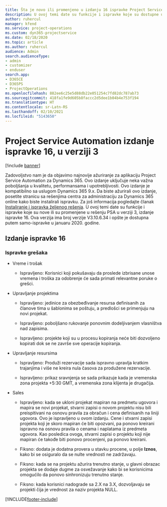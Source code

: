 ```yaml
---
title: Šta je novo ili promenjeno u izdanju 16 ispravke Project Service Automation verzije 3
description: U ovoj temi date su funkcije i ispravke koje su dostupne u izdanju 16 ispravke za Project Service Automation verzije 3.
author: ruhercul
manager: kfend
ms.service: project-operations
ms.custom: dyn365-projectservice
ms.date: 02/18/2020
ms.topic: article
ms.author: ruhercul
audience: Admin
search.audienceType:
- admin
- customizer
- enduser
search.app:
- D365CE
- D365PS
- ProjectOperations
ms.openlocfilehash: 882ee6c25e5d88db22e051254c7fd82dc787ab73
ms.sourcegitcommit: 418fa1fe9d605b8faccc2d5dee1b04b4e753f194
ms.translationtype: HT
ms.contentlocale: sr-Latn-RS
ms.lasthandoff: 02/10/2021
ms.locfileid: "5143650"
---
```

# <a name="project-service-automation-update-release-16-v3"></a>Project Service Automation izdanje ispravke 16, u verziji 3

[!include [banner](../includes/psa-now-project-operations.md)]

Zadovoljstvo nam je da objavimo najnovije ažuriranje za aplikaciju Project Service Automation za Dynamics 365. Ovo izdanje uključuje neka važna poboljšanja u kvalitetu, performansama i upotrebljivosti.  Ovo izdanje je kompatibilno sa uslugom Dynamics 365 9.x. Da biste ažurirali ovo izdanje, posetite stranicu sa rešenjima centra za administraciju za Dynamics 365 online kako biste instalirali ispravku. Za još informacija pogledajte članak [Instaliranje i ispravka željenog rešenja](https://docs.microsoft.com/dynamics365/project-service/upgrade-psa-home-page).
U ovoj temi date su funkcije i ispravke koje su nove ili su promenjene u rešenju PSA u verziji 3, izdanje ispravke 16. Ova verzija ima broj verzije V3.10.6.34 i opšte je dostupna putem samo-ispravke u januaru 2020. godine.


## <a name="update-release-16"></a>Izdanje ispravke 16

### <a name="bug-fixes"></a>Ispravke grešaka

-   Vreme i trošak

    -   Ispravljeno: Korisnici koji pokušavaju da proslede izbrisane unose vremena i troška za odobrenje će sada primati relevantne poruke o grešci.

-   Upravljanje projektima

    -   Ispravljeno: jedinice za obezbeđivanje resursa definisanih za članove tima u šablonima se poštuju, a predlošci se primenjuju na novi projekat.

    -   Ispravljeno: poboljšano rukovanje ponovnim dodeljivanjem vlasništva nad zapisima.

    -   Ispravljeno: projekte koji su u procesu kopiranja neće biti dozvoljeno kopirati dok se ne završe sve operacije kopiranja.

-   Upravljanje resursima

    -   Ispravljeno: Produži rezervacije sada ispravno upravlja kratkim trajanjima i više ne kreira nula časova za produžene rezervacije.

    -   Ispravljeno: prikaz sravnjenja se sada prikazuje kada je vremenska zona projekta +5:30 GMT, a vremenska zona klijenta je drugačija.

-   Sales

    -   Ispravljeno: kada se ukloni projekat mapiran na predmetu ugovora i mapira se novi projekat, stvarni zapisi o novom projektu nisu bili preispitivani na osnovu pravila za obračun i cena definisanih na liniji ugovora. Ovo je ispravljeno u ovom izdanju. Cene i stvarni zapisi projekta koji je skoro mapiran će biti opozvani, pa ponovo kreirani ispravno na osnovu pravila o cenama i naplatama iz predmeta ugovora. Kao posledica ovoga, stvarni zapisi o projektu koji nije mapiran će takođe biti ponovo procenjeni, pa ponovo kreirani.

    -   Fiksno: dodata je dodatna provera u stavku procene, u polje **Iznos**, kako bi se osiguralo da se nulte vrednosti ne zadržavaju.

    -   Fiksno: kada se na projektu ažurira trenutno stanje, u glavni obrazac projekta se dodaje dugme za osvežavanje kako bi se korisnicima omogućilo da ponovo sinhronizuju trenutno stanje.

    -   Fiksno: kada korisnici nadograde sa 2.X na 3.X, dozvoljavaju se projekti čija je vrednost za naziv projekta NULL.



[!INCLUDE[footer-include](../includes/footer-banner.md)]